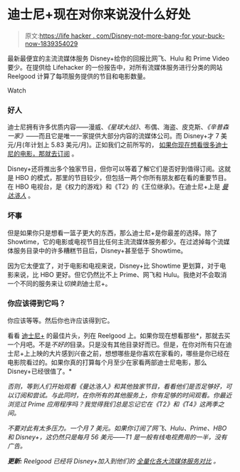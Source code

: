 # 迪士尼+现在对你来说没什么好处

> 原文:[https://life hacker . com/Disney-not-more-bang-for your-buck-now-1839354029](https://lifehacker.com/disney-isnt-much-bang-for-your-buck-right-now-1839354029)

最新最便宜的主流流媒体服务 Disney+给你的回报比网飞、Hulu 和 Prime Video 要少。在提供给 Lifehacker 的一份报告中，对所有流媒体服务进行分类的网站 Reelgood 计算了每项服务提供的节目和电影数量。

Watch

### 好人

迪士尼拥有许多优质内容——漫威、*《星球大战》*、布偶、海盗、皮克斯、*《辛普森一家》*——而且它是唯一一家提供大部分内容的流媒体公司。而 Disney+才 7 美元/月(年计划上 5.83 美元/月)。正如我们之前所写的， [如果你现在想看很多迪士尼的电影，那就去订阅](https://lifehacker.com/how-disney-compares-to-netflix-hulu-and-amazon-prime-1837042032) 。

Disney+还将推出多个独家节目，但你可以等着了解它们是否好到值得订阅。这就是 HBO 的模式，那里的节目较少，但包括一两个你所有朋友都在看的重要节目。在 HBO 电视台，是《权力的游戏》和《T2》的《王位继承》。在迪士尼+上是 [*曼达洛人*](https://io9.gizmodo.com/in-the-first-mandalorian-trailer-a-lone-ranger-survive-1834033005) 。

### 坏事

但是如果你只是想看一篮子更大的东西，那么迪士尼+是你最差的选择。除了 Showtime，它的电影或电视节目比任何主流流媒体服务都少。在过滤掉每个流媒体服务目录中的许多糟糕节目后，Disney+甚至低于 Showtime。

因为它太便宜了，对于电影和电视来说，Disney+比 Showtime 更划算，对于电影来说，比 HBO 更好。但它仍然比不上 Prime、网飞和 Hulu。我绝对不会取消一个不同的服务来让*切换到*迪士尼+。

### 你应该得到它吗？

你应该等等。然后你也许应该得到它。

看看 [迪士尼+](https://reelgood.com/curated/disney-plus-preview-us) 的最佳片头，列在 Reelgood 上。如果你现在想看那些*，那就去买一个月吧。不是*不好的*目录。只是没有其他目录好而已。但是，在你对所有只在迪士尼+上上映的大片感到兴奋之前，想想哪些是你喜欢在家看的，哪些是你已经在电影院看过的。如果你真的打算每个月至少在家看两部迪士尼电影，那么 Disney+已经很值了。*

*否则，等到人们开始观看《曼达洛人》和其他独家节目，看看他们是否足够好，可以订阅和尝试。与此同时，在你所有的其他服务上，你有足够的时间观看。你最近浏览过 Prime 应用程序吗？我觉得我们总是忘记它在《T2》和《T4》这两季之间。*

*不要对此有太多压力。一个月 7 美元。如果你订阅了网飞、Hulu、Prime、HBO 和 Disney+，这仍然只是每月 56 美元——T1 是一般有线电视费用的一半，没有广告。* 

***更新:** Reelgood 已经将 Disney+加入到他们的 [全量化各大流媒体服务对比](https://blog.reelgood.com/streaming-showdown-how-streaming-services-stack-up-when-it-comes-to-content) 。*